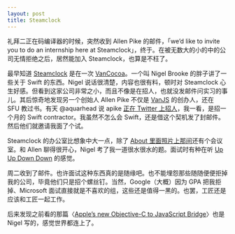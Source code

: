 ```yaml
---
layout: post
title: Steamclock
---
```


礼拜二正在码编译器的时候，突然收到 Allen Pike 的邮件，「we’d like to invite you to do an internship here at Steamclock」，终于。在被无数大的小的中的公司无情拒绝之后，居然能加入 Steamclock，也算是不枉了。

最早知道 [Steamclock](http://www.steamclock.com) 是在一次 [VanCocoa](http://vancocoa.caravan.io)。一个叫 Nigel Brooke 的胖子讲了一些关于 Swift 的东西。Nigel 说话很清楚，内容也很有料，顿时对 Steamclock 心生好感。但看到这家公司非常之小，而且不像是在招人，也就没发邮件问实习的事儿。其后惊奇地发现另一个创始人 Allen Pike 不仅是 [VanJS](http://www.meetup.com/vancouver-javascript-developers/) 的创办人，还在 SFU 教过书。有天 @aquarhead 说 apike [正在 Twitter 上招人](https://twitter.com/apike/status/567396621244055552)，我一看，是招一个月的 Swift contractor。我虽然不怎么会 Swift，还是借这个契机发了封邮件。然后他们就邀请我面了个试。

Steamclock 的办公室比想象中大一点，除了 [About 里面照片上那间](http://www.steamclock.com/about/)还有个会议室。和 Allen 聊得很开心，Nigel 考了我一道很水很水的题。面试时有种在听 [Up Up Down Down](http://www.upup.fm) 的感觉。

周二收到了邮件。也许面试这种东西真的是随缘吧。也不能埋怨那些随随便便拒掉我的公司，毕竟他们只是招个螺丝钉。当然，Google（大概）因为 GPA 把我拒掉、Microsoft 面试直接就是不喜欢的组，这些还是值得一黑的。也罢，工匠还是应该和工匠一起工作。

后来发现之前看的那篇〈[Apple’s new Objective-C to JavaScript Bridge](http://www.steamclock.com/blog/2013/05/apple-objective-c-javascript-bridge/)〉也是 Nigel 写的，感觉世界都连上了。
